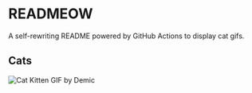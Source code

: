 # READMEOW

A self-rewriting README powered by GitHub Actions to display cat gifs.

## Cats

![Cat Kitten GIF by Demic](https://media4.giphy.com/media/3oriO0OEd9QIDdllqo/200.gif?cid=9acd02damo0revplr81na43kihsrm04rm4xp83sej2q91zp9&ep=v1_gifs_search&rid=200.gif&ct=g)
